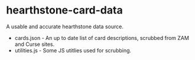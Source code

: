 hearthstone-card-data
=====================

A usable and accurate hearthstone data source.

* cards.json - An up to date list of card descriptions, scrubbed from ZAM and Curse sites.
* utilities.js - Some JS utitlies used for scrubbing.